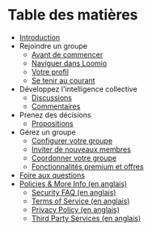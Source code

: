 # Table des matières

* [Introduction](README.md)
* Rejoindre un groupe
   * [Avant de commencer](getting_started.md)
   * [Naviguer dans Loomio](reading_loomio.md)
   * [Votre profil](your_user_profile.md)
   * [Se tenir au courant](keeping_up_to_date.md)
* Développez l'intelligence collective
   * [Discussions](discussion_threads.md)
   * [Commentaires](comments.md)
* Prenez des décisions
   * [Propositions](proposals.md)
* Gérez un groupe
   * [Configurer votre groupe](group_settings.md)
   * [Inviter de nouveaux membres](inviting_new_members.md)
   * [Coordonner votre groupe](coordinating_your_group.md)
   * [Fonctionnalités premium et offres](pricing.md)
* [Foire aux questions](frequently_asked_questions.md)
* [Policies & More Info (en anglais)](../en/policies.md)
   * [Security FAQ (en anglais)](../en/security_privacy.md)
   * [Terms of Service (en anglais)](../en/terms_of_service.md)
   * [Privacy Policy (en anglais)](../en/privacy_policy.md)
   * [Third Party Services (en anglais)](../en/third_party_services.md)
